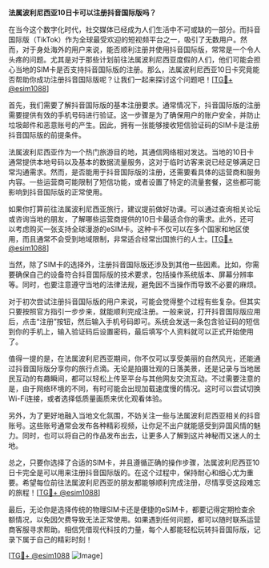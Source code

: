 **法属波利尼西亚10日卡可以注册抖音国际版吗？**

在当今这个数字化时代，社交媒体已经成为人们生活中不可或缺的一部分。而抖音国际版（TikTok）作为全球最受欢迎的短视频平台之一，吸引了无数用户。然而，对于身处海外的用户来说，能否顺利注册并使用抖音国际版，常常是一个令人头疼的问题。尤其是对于那些计划前往法属波利尼西亚度假的人们，他们可能会担心当地的SIM卡是否支持抖音国际版的注册。那么，法属波利尼西亚10日卡究竟能否帮助你成功注册抖音国际版呢？让我们一起来探讨这个问题吧！[[TG💪+ @esim1088](https://t.me/s/esim1088)]

首先，我们需要了解抖音国际版的基本注册要求。通常情况下，抖音国际版的注册需要提供有效的手机号码进行验证。这一步骤是为了确保用户的账户安全，并防止垃圾邮件和恶意账号的产生。因此，拥有一张能够接收短信验证码的SIM卡是注册抖音国际版的前提条件。

法属波利尼西亚作为一个热门旅游目的地，其通信网络相对发达。当地的10日卡通常提供本地号码以及基本的数据流量服务，这对于临时访客来说已经足够满足日常沟通需求。然而，是否能用于抖音国际版的注册，还需要看具体的运营商和服务内容。一些运营商可能限制了短信功能，或者设置了特定的流量套餐，这些都可能影响到抖音国际版的正常使用。

如果你打算前往法属波利尼西亚旅行，建议提前做好功课。可以通过查询相关论坛或咨询当地的朋友，了解哪些运营商提供的10日卡最适合你的需求。此外，还可以考虑购买一张支持全球漫游的eSIM卡。这种卡不仅可以在多个国家和地区使用，而且通常不会受到地域限制，非常适合经常出国旅行的人士。[[TG💪+ @esim1088](https://t.me/s/esim1088)]

当然，除了SIM卡的选择外，注册抖音国际版还涉及到其他一些因素。比如，你需要确保自己的设备符合抖音国际版的技术要求，包括操作系统版本、屏幕分辨率等。同时，也要注意遵守当地的法律法规，避免因不当操作而导致不必要的麻烦。

对于初次尝试注册抖音国际版的用户来说，可能会觉得整个过程有些复杂。但其实只要按照官方指引一步步来，就能顺利完成注册。一般来说，打开抖音国际版应用后，点击“注册”按钮，然后输入手机号码即可。系统会发送一条包含验证码的短信到你的手机上，输入验证码后设置密码，最后填写个人资料就可以正式开始使用了。

值得一提的是，在法属波利尼西亚期间，你不仅可以享受美丽的自然风光，还能通过抖音国际版分享你的旅行点滴。无论是拍摄壮观的日落美景，还是记录与当地居民互动的有趣瞬间，都可以轻松上传至平台与其他网友交流互动。不过需要注意的是，由于网络环境的不同，有时可能会出现加载速度慢的情况。这时可以尝试切换Wi-Fi连接，或者选择低质量画质来优化观看体验。

另外，为了更好地融入当地文化氛围，不妨关注一些与法属波利尼西亚相关的抖音账号。这些账号通常会发布各种精彩视频，让你足不出户就能感受到异国风情的魅力。同时，也可以将自己的作品发布出去，让更多人了解到这片神秘而又迷人的土地。

总之，只要你选择了合适的SIM卡，并且遵循正确的操作步骤，法属波利尼西亚10日卡完全是可以用来注册抖音国际版的。在这个过程中，保持耐心和细心尤为重要。希望每位前往法属波利尼西亚的朋友都能够顺利完成注册，尽情享受这段难忘的旅程！[[TG💪+ @esim1088](https://t.me/s/esim1088)]

最后，无论你是选择传统的物理SIM卡还是便捷的eSIM卡，都要记得定期检查余额情况，以免因欠费导致无法正常使用。如果遇到任何问题，都可以随时联系运营商客服寻求帮助。相信凭借现代科技的力量，每个人都能轻松玩转抖音国际版，记录下属于自己的精彩时刻！

[[TG💪+ @esim1088](https://t.me/s/esim1088) ![Image](https://i.postimg.cc/4NQfJmqS/Snipaste-2025-05-13-00-14-12.png)]